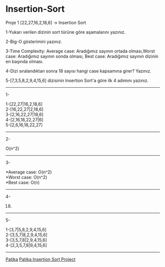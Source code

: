 # Insertion-Sort

Proje 1
[22,27,16,2,18,6] -> Insertion Sort

1-Yukarı verilen dizinin sort türüne göre aşamalarını yazınız.

2-Big-O gösterimini yazınız.

3-Time Complexity: Average case: Aradığımız sayının ortada olması,Worst case: Aradığımız sayının sonda olması, Best case: Aradığımız sayının dizinin en başında olması.

4-Dizi sıralandıktan sonra 18 sayısı hangi case kapsamına girer? Yazınız.



5-[7,3,5,8,2,9,4,15,6] dizisinin Insertion Sort'a göre ilk 4 adımını yazınız.

**************************************************************************************************************************************************************************
1-

1-[22,27|16,2,18,6]  
2-[16,22,27|2,18,6]  
3-[2,16,22,27|18,6]  
4-[2,16,18,22,27|6]  
5-[2,6,16,18,22,27]
**************************************************************************************************************************************************************************
2-

O(n^2)
**************************************************************************************************************************************************************************
3-

*Average case: O(n^2)  
*Worst case: O(n^2)  
*Best case: O(n)
**************************************************************************************************************************************************************************
4-

18.
**************************************************************************************************************************************************************************
5-

1-[3,7|5,8,2,9,4,15,6]  
2-[3,5,7|8,2,9,4,15,6]  
3-[3,5,7,8|2,9,4,15,6]  
4-[2,3,5,7,8|9,4,15,6]

**************************************************************************************************************************************************************************
[Patika](www.patika.dev)
[Patika Insertion Sort Project](https://app.patika.dev/moduller/veri-yapilari-ve-algoritmalar/insertion-sort-proje)
